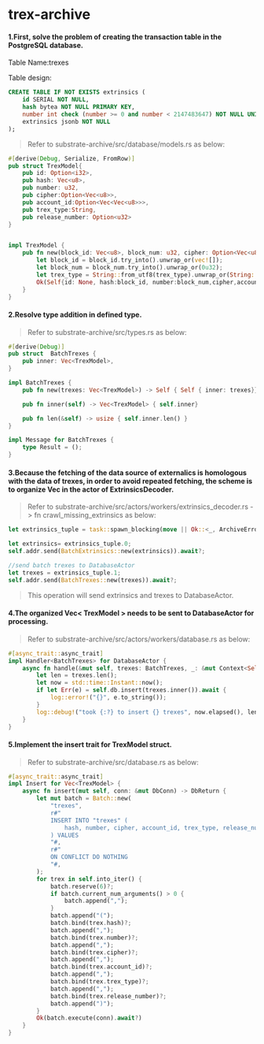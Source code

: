 # trex-archive

#### 1.First, solve the problem of creating the transaction table in the PostgreSQL database.
Table Name:trexes

Table design: 
```sql
CREATE TABLE IF NOT EXISTS extrinsics (
	id SERIAL NOT NULL,
	hash bytea NOT NULL PRIMARY KEY,
	number int check (number >= 0 and number < 2147483647) NOT NULL UNIQUE,
	extrinsics jsonb NOT NULL
);
```

> Refer to substrate-archive/src/database/models.rs as below:
```rust
#[derive(Debug, Serialize, FromRow)]
pub struct TrexModel{
	pub id: Option<i32>,
	pub hash: Vec<u8>,
	pub number: u32,
	pub cipher:Option<Vec<u8>>,
	pub account_id:Option<Vec<Vec<u8>>>,
	pub trex_type:String,
	pub release_number: Option<u32>
}


impl TrexModel {
	pub fn new(block_id: Vec<u8>, block_num: u32, cipher: Option<Vec<u8>>, account_id:Option<Vec<Vec<u8>>>, trex_type:Vec<u8>, release_number:Option<u32>) -> Result<Self>{
		let block_id = block_id.try_into().unwrap_or(vec![]);
		let block_num = block_num.try_into().unwrap_or(0u32);
		let trex_type = String::from_utf8(trex_type).unwrap_or(String::from(""));
		Ok(Self{id: None, hash:block_id, number:block_num,cipher,account_id,trex_type,release_number})
	}
}
```

#### 2.Resolve type addition in defined type.
> Refer to substrate-archive/src/types.rs as below:

```rust
#[derive(Debug)]
pub struct  BatchTrexes {
	pub inner: Vec<TrexModel>,
}

impl BatchTrexes {
	pub fn new(trexes: Vec<TrexModel>) -> Self { Self { inner: trexes}}

	pub fn inner(self) -> Vec<TrexModel> { self.inner}

	pub fn len(&self) -> usize { self.inner.len() }
}

impl Message for BatchTrexes {
	type Result = ();
}
```

#### 3.Because the fetching of the data source of externalics is homologous with the data of trexes, in order to avoid repeated fetching, the scheme is to organize Vec<TrexModel> in the actor of ExtrinsicsDecoder.
> Refer to substrate-archive/src/actors/workers/extrinsics_decoder.rs -> fn crawl_missing_extrinsics as below:
```rust
let extrinsics_tuple = task::spawn_blocking(move || Ok::<_, ArchiveError>(Self::decode(&decoder, blocks, &upgrades))).await??;

let extrinsics= extrinsics_tuple.0;
self.addr.send(BatchExtrinsics::new(extrinsics)).await?;

//send batch trexes to DatabaseActor
let trexes = extrinsics_tuple.1;
self.addr.send(BatchTrexes::new(trexes)).await?;
```
> This operation will send extrinsics and trexes to DatabaseActor.

#### 4.The organized Vec< TrexModel > needs to be sent to DatabaseActor for processing.
> Refer to substrate-archive/src/actors/workers/database.rs as below:
```rust
#[async_trait::async_trait]
impl Handler<BatchTrexes> for DatabaseActor {
	async fn handle(&mut self, trexes: BatchTrexes, _: &mut Context<Self>) {
		let len = trexes.len();
		let now = std::time::Instant::now();
		if let Err(e) = self.db.insert(trexes.inner()).await {
			log::error!("{}", e.to_string());
		}
		log::debug!("took {:?} to insert {} trexes", now.elapsed(), len);
	}
}
```

#### 5.Implement the insert trait for TrexModel struct.
> Refer to substrate-archive/src/database.rs as below:
```rust
#[async_trait::async_trait]
impl Insert for Vec<TrexModel> {
	async fn insert(mut self, conn: &mut DbConn) -> DbReturn {
		let mut batch = Batch::new(
			"trexes",
			r#"
			INSERT INTO "trexes" (
				hash, number, cipher, account_id, trex_type, release_number
			) VALUES
			"#,
			r#"
			ON CONFLICT DO NOTHING
			"#,
		);
		for trex in self.into_iter() {
			batch.reserve(6)?;
			if batch.current_num_arguments() > 0 {
				batch.append(",");
			}
			batch.append("(");
			batch.bind(trex.hash)?;
			batch.append(",");
			batch.bind(trex.number)?;
			batch.append(",");
			batch.bind(trex.cipher)?;
			batch.append(",");
			batch.bind(trex.account_id)?;
			batch.append(",");
			batch.bind(trex.trex_type)?;
			batch.append(",");
			batch.bind(trex.release_number)?;
			batch.append(")");
		}
		Ok(batch.execute(conn).await?)
	}
}
```
